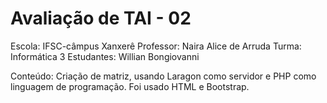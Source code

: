 # Avaliação de TAI - 02
Escola: IFSC-câmpus Xanxerê
Professor: Naira Alice de Arruda
Turma: Informática 3
Estudantes: Willian Bongiovanni                    

Conteúdo: Criação de matriz, usando Laragon como servidor e PHP como linguagem de programação. Foi usado HTML e Bootstrap.
